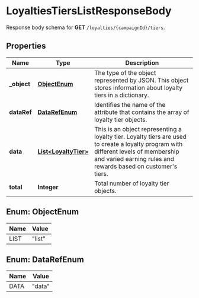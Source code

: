 

# LoyaltiesTiersListResponseBody

Response body schema for **GET** `/loyalties/{campaignId}/tiers`.

## Properties

| Name | Type | Description |
|------------ | ------------- | ------------- |
|**_object** | [**ObjectEnum**](#ObjectEnum) | The type of the object represented by JSON. This object stores information about loyalty tiers in a dictionary. |
|**dataRef** | [**DataRefEnum**](#DataRefEnum) | Identifies the name of the attribute that contains the array of loyalty tier objects. |
|**data** | [**List&lt;LoyaltyTier&gt;**](LoyaltyTier.md) | This is an object representing a loyalty tier. Loyalty tiers are used to create a loyalty program with different levels of membership and varied earning rules and rewards based on customer&#39;s tiers. |
|**total** | **Integer** | Total number of loyalty tier objects. |



## Enum: ObjectEnum

| Name | Value |
|---- | -----|
| LIST | &quot;list&quot; |



## Enum: DataRefEnum

| Name | Value |
|---- | -----|
| DATA | &quot;data&quot; |



